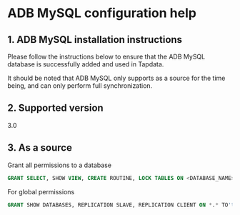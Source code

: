 # ADB MySQL configuration help

## 1. ADB MySQL installation instructions

Please follow the instructions below to ensure that the ADB MySQL database is successfully added and used in Tapdata.

It should be noted that ADB MySQL only supports as a source for the time being, and can only perform full synchronization.

## 2. Supported version

3.0

## 3. As a source

Grant all permissions to a database

```sql
GRANT SELECT, SHOW VIEW, CREATE ROUTINE, LOCK TABLES ON <DATABASE_NAME>.<TABLE_NAME> TO'tapdata' IDENTIFIED BY'password';
```

For global permissions

```sql
GRANT SHOW DATABASES, REPLICATION SLAVE, REPLICATION CLIENT ON *.* TO'tapdata' IDENTIFIED BY'password';
```
